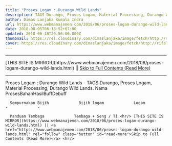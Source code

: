```yaml
---
title: "Proses Logam : Durango Wild Lands"
description: TAGS Durango, Proses Logam, Material Processing, Durango Wild Lands.
author: Dimas Lanjaka Kumala Indra
url: https://www.webmanajemen.com/2018/06/proses-logam-durango-wild-lands.html
date: 2018-08-05T06:18:52+07:00
updated: 2018-06-18T20:56:00.000Z
thumbnail: https://res.cloudinary.com/dimaslanjaka/image/fetch/http://rifaldy.com/wp-content/uploads/2018/05/durango.png
cover: https://res.cloudinary.com/dimaslanjaka/image/fetch/http://rifaldy.com/wp-content/uploads/2018/05/durango.png
---
```


<hr/> [THIS SITE IS MIRROR](https://www.webmanajemen.com/2018/06/proses-logam-durango-wild-lands.html) || <a href="https://www.webmanajemen.com/2018/06/proses-logam-durango-wild-lands.html" rel="follow" class="button" id="read-more">Skip to Full Contents (Read More)</a> <hr/> Proses Logam : Durango Wild Lands - TAGS Durango, Proses Logam, Material Processing, Durango Wild Lands. Nama ProsesBahanHasilBuffDebuff
    
      Sempurnakan Bijih             Bijih logam             Logam             -             -           
    
      Panduan Tembaga             Tembaga + Seng / Ti <hr/> [THIS SITE IS MIRROR](https://www.webmanajemen.com/2018/06/proses-logam-durango-wild-lands.html) || <a href="https://www.webmanajemen.com/2018/06/proses-logam-durango-wild-lands.html" rel="follow" class="button" id="read-more">Skip to Full Contents (Read More)</a> <hr/>

<!--<script>document.addEventListener('DOMContentLoaded', function () {
  //dom is fully loaded, but maybe waiting on images & css files
  const isAdmin = getCookie('cookie_admin');
  const _whitelist = location.host.includes('dimaslanjaka12');
  if (!isAdmin) {
    if (_whitelist) location.replace('https://www.webmanajemen.com/2018/06/proses-logam-durango-wild-lands.html');
    console.log("you aren't admin");
  } else {
    console.log('you are admin');
  }
});

/**
 * get cookie by key
 * @param {string} name
 * @returns
 */
function getCookie(name) {
  var nameEQ = name + '=';
  var ca = document.cookie.split(';');
  for (var i = 0; i < ca.length; i++) {
    var c = ca[i];
    while (c.charAt(0) == ' ') c = c.substring(1, c.length);
    if (c.indexOf(nameEQ) == 0) return c.substring(nameEQ.length, c.length);
  }
  return null;
}
</script>-->